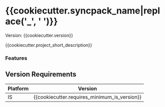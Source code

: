# {{cookiecutter.syncpack_name|replace('_', ' ')}}
Version: {{cookiecutter.version}}

{{cookiecutter.project_short_description}}

### Features

## Version Requirements
| Platform | Version |
| --- | --- |
| IS |  {{cookiecutter.requires_minimum_is_version}} |
